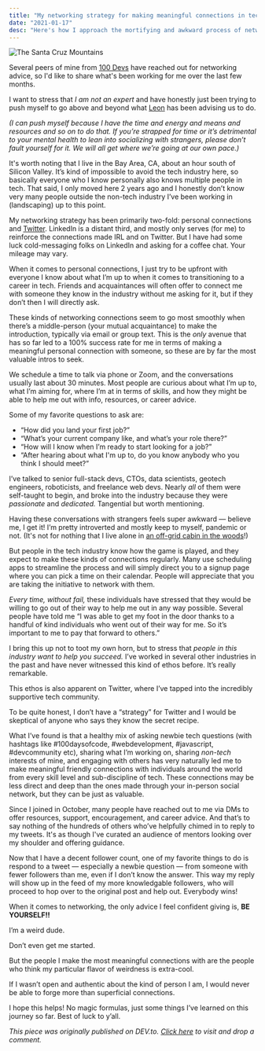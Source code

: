 ```yaml
---
title: "My networking strategy for making meaningful connections in tech"
date: "2021-01-17"
desc: "Here's how I approach the mortifying and awkward process of networking, which turns out to just be a fun way to make new friends."
---
```


<div>
           <Image
              src="/images/redwood-view.jpg"
              height={554}
              width={640}
              alt="The Santa Cruz Mountains"
            />
</div>

Several peers of mine from [100 Devs](https://leonnoel.com/100devs/) have reached out for networking advice, so I'd like to share what's been working for me over the last few months.

I want to stress that *I am not an expert* and have honestly just been trying to push myself to go above and beyond what [Leon](https://www.leonnoel.com/) has been advising us to do. 

*(I can push myself because I have the time and energy and means and resources and so on to do that. If you’re strapped for time or it’s detrimental to your mental health to lean into socializing with strangers, please don’t fault yourself for it. We will all get where we’re going at our own pace.)*

It's worth noting that I live in the Bay Area, CA, about an hour south of Silicon Valley. It’s kind of impossible to avoid the tech industry here, so basically everyone who I know personally also knows multiple people in tech. That said, I only moved here 2 years ago and I honestly don’t know very many people outside the non-tech industry I’ve been working in (landscaping) up to this point.

My networking strategy has been primarily two-fold: personal connections and [Twitter](https://twitter.com/tanoaksam). LinkedIn is a distant third, and mostly only serves (for me) to reinforce the connections made IRL and on Twitter. But I have had some luck cold-messaging folks on LinkedIn and asking for a coffee chat. Your mileage may vary.

When it comes to personal connections, I just try to be upfront with everyone I know about what I’m up to when it comes to transitioning to a career in tech. Friends and acquaintances will often offer to connect me with someone they know in the industry without me asking for it, but if they don’t then I will directly ask. 

These kinds of networking connections seem to go most smoothly when there’s a middle-person (your mutual acquaintance) to make the introduction, typically via email or group text. This is the *only* avenue that has so far led to a 100% success rate for me in terms of making a meaningful personal connection with someone, so these are by far the most valuable intros to seek.

We schedule a time to talk via phone or Zoom, and the conversations usually last about 30 minutes. Most people are curious about what I’m up to, what I’m aiming for, where I’m at in terms of skills, and how they might be able to help me out with info, resources, or career advice.

Some of my favorite questions to ask are: 

* “How did you land your first job?”
* “What’s your current company like, and what’s your role there?”
* “How will I know when I’m ready to start looking for a job?”
* “After hearing about what I'm up to, do you know anybody who you think I should meet?”

I’ve talked to senior full-stack devs, CTOs, data scientists, geotech engineers, roboticists, and freelance web devs. Nearly *all* of them were self-taught to begin, and broke into the industry because they were *passionate* and *dedicated.* Tangential but worth mentioning.

Having these conversations with strangers feels super awkward — believe me, I get it! I’m pretty introverted and mostly keep to myself, pandemic or not. (It's not for nothing that I live alone in [an off-grid cabin in the woods](https://dev.to/tanoaksam/learning-to-code-in-an-off-grid-cabin-in-the-woods-592l)!)

But people in the tech industry know how the game is played, and they expect to make these kinds of connections regularly. Many use scheduling apps to streamline the process and will simply direct you to a signup page where you can pick a time on their calendar. People will appreciate that you are taking the initiative to network with them.

*Every time, without fail,* these individuals have stressed that they would be willing to go out of their way to help me out in any way possible. Several people have told me “I was able to get my foot in the door thanks to a handful of kind individuals who went out of their way for me. So it’s important to me to pay that forward to others.”

I bring this up not to toot my own horn, but to stress that *people in this industry want to help you succeed.* I’ve worked in several other industries in the past and have never witnessed this kind of ethos before. It’s really remarkable.

This ethos is also apparent on Twitter, where I’ve tapped into the incredibly supportive tech community. 

To be quite honest, I don’t have a “strategy” for Twitter and I would be skeptical of anyone who says they know the secret recipe. 

What I’ve found is that a healthy mix of asking newbie tech questions (with hashtags like #100daysofcode, #webdevelopment, #javascript, #devcommunity etc), sharing what I’m working on, sharing *non-tech* interests of mine, and engaging with others has very naturally led me to make meaningful friendly connections with individuals around the world from every skill level and sub-discipline of tech. These connections may be less direct and deep than the ones made through your in-person social network, but they can be just as valuable.

Since I joined in October, many people have reached out to me via DMs to offer resources, support, encouragement, and career advice. And that’s to say nothing of the hundreds of others who’ve helpfully chimed in to reply to my tweets. It's as though I've curated an audience of mentors looking over my shoulder and offering guidance.

Now that I have a decent follower count, one of my favorite things to do is respond to a tweet — especially a newbie question — from someone with fewer followers than me, even if I don’t know the answer. This way my reply will show up in the feed of my more knowledgable followers, who will proceed to hop over to the original post and help out. Everybody wins!

When it comes to networking, the only advice I feel confident giving is, **BE YOURSELF!!** 

I’m a weird dude. 

Don’t even get me started. 

But the people I make the most meaningful connections with are the people who think my particular flavor of weirdness is extra-cool. 

If I wasn’t open and authentic about the kind of person I am, I would never be able to forge more than superficial connections.

I hope this helps! No magic formulas, just some things I’ve learned on this journey so far. Best of luck to y’all.

*This piece was originally published on DEV.to. <a href="https://dev.to/tanoaksam/my-networking-strategy-for-making-meaningful-connections-in-tech-1702" target="_blank">Click here</a> to visit and drop a comment.*